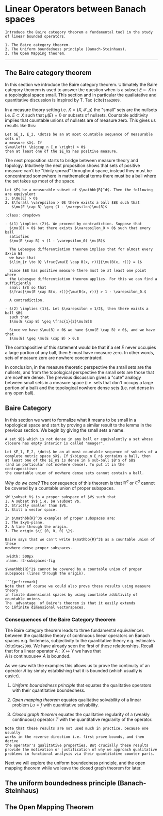 # Linear Operators between Banach spaces


```{prf:learning-objectives}
Introduce the Baire category theorem a fundamental tool in the study of linear bounded operators.

1. The Baire category theorem.
2. The Uniform boundedness principle (Banach-Steinhaus).
3. The Open Mapping theorem.
```

---

## The Baire category theorem

In this section we introduce the Baire category theorem. Ultimately the
Baire category theorem is used to answer the question when is a subset $E \subset X$
in a topological space small. This section and in particular the qualiatative and
quantitative discussion is inspired by T. Tao {cite}`tao2009`.

In a measure theory setting i.e. $X = (X, \mathcal{F}, \mu)$ the "small"
sets are the nullsets i.e. $E \subset X$ such that $\mu(E) = 0$ or subsets
of nullsets. Countable additivity implies that countable unions of nullsets
are of measure zero. This gives us results like this:

```{prf:lemma}
Let $E_1, E_2, \dots$ be an at most countable sequence of measurable sets of
a measure $X$. If
$\mu\left( \bigcup_n E_n \right) > 0$
then at least one of the $E_n$ has positive measure.
```

The next proposition starts to bridge between measure theory and topology. Intuitively
the next proposition shows that sets of positive measure can't be "thinly spread" throughout
space, instead they must be concentrated somewhere in mathematical terms there must be a
ball where the set takes up most of the space.

```{prf:proposition}
Let $E$ be a measurable subset of $\mathbb{R}^d$. Then the following are equivalent
1. $\mu(E) > 0$
2. $\forall \varepsilon > 0$ there exists a ball $B$ such that
   $\mu(E \cap B) \geq (1 - \varepsilon)\mu(B)$
```

```{prf:proof}
:class: dropdown

- $(1) \implies (2)$. We proceed by contradiction. Suppose that
  $\mu(E) > 0$ but there exists $\varepsilon_0 > 0$ such that every ball
  satisfies
  $\mu(E \cap B) < (1 - \varepsilon_0) \mu(B)$

  The Lebesgue differentiation theorem implies that for almost every $x\in E$
  we have that
  $\lim_{r \to 0} \frac{\mu(E \cap B(x, r))}{\mu(B(x, r))} = 1$

  Since $E$ has positive measure there must be at least one point where
  the Lebesgue differentiation theorem applies. For this we can find a sufficiently
  small $r$ so that
  $\frac{\mu(E \cap B(x, r))}{\mu(B(x, r))} > 1 - \varepsilon_0.$

  A contradiction.

- $(2) \implies (1)$. Let $\varepsilon = 1/2$, then there exists a ball $B$
  such that
  $\mu(E \cap B) \geq \frac{1}{2}\mu(B)$

  Since we have $\mu(B) > 0$ we have $\mu(E \cap B) > 0$, and we have that
  $\mu(E) \geq \mu(E \cap B) > 0.$
```

The contrapositive of this statement would be that if a set $E$ never
occupies a large portion of any ball, then $E$ must have measure zero.
In other words, sets of measure zero are nowhere concentrated.

In conclusion, in the measure theoretic perspective the small sets are the nullsets,
and from the topological perspective the small sets are those that are nowhere
dense. The previous discussion gives a "cute" analogy between small sets in a measure
space (i.e. sets that don't occupy a large portion of a ball) and the topological
nowhere dense sets (i.e. not dense in any open ball).

## Baire Category

In this section we want to formalize what it means to be small in a topological space
and start by proving a similar result to the lemma in the previous section.
We begin by giving the small sets a name.

```{prf:definition}
A set $E$ which is not dense in any ball or equivalently a set whose
closure has empty interior is called "meager".
```

```{prf:theorem}
Let $E_1, E_2, \dots$ be an at most countable sequence of subsets of a
complete metric space $X$. If $\bigcup_n E_n$ contains a ball, then
at least one of the $E_n$ is dense in a sub-ball $B'$ of $B$
(and in particular not nowhere dense). To put it in the contrapositive:
the countable union of nowhere dense sets cannot contain a ball.
```

_Why do we care?_ The consequence of this theorem is that
$\mathbb{R}^d$ or $\mathbb{C}^d$ cannot be covered by a countable union of
proper subspaces.

```{prf:definition}
$W \subset V$ is a proper subspace of $V$ such that
1. A subset $V$ i.e. $W \subset V$.
2. Strictly smaller than $V$.
3. Still a vector space.
```

```{prf:example}
In $\mathbb{R}^3$ examples of proper subspaces are:
1. The $xy$-plane.
2. A line through the origin.
3. The origin $\{ (0, 0, 0) \}$.

Baire says that we can't write $\mathbb{R}^3$ as a countable union of these
nowhere dense proper subspaces.
```

```{figure} /_static/img/r2_subspaces.svg
:width: 500px
:name: r2-subspaces-fig

$\mathbb{R}^2$ cannot be covered by a countable union of proper subspaces (lines through the origin).

```{prf:remark}
Note that of course we could also prove these results using measure theory
in finite dimensional spaces by using countable additivity of countable unions.
The _advantage_ of Baire's theorem is that it easily extends
to infinite dimensional vectorspaces.
```

### Consequences of the Baire Category theorem

The Baire category theorem leads to three fundamental equivalences between the
qualitative theory of continuous linear operators on Banach spaces e.g.
finiteness, subjectivity to the quantitative theory e.g. estimates {cite}`tao2009`.
We have already seen the first of these relationships.
Recall that for a linear operator $A : X \mapsto Y$ we have that
$A\ \mathrm{is\ continuous} \iff\ A\ \mathrm{is\ bounded}.$

As we saw with the examples this allows us to prove the continuity of an operator
$A$ by simply establishing that it is bounded (which usually is easier).

1. _Uniform boundedness principle_ that equates the qualitative
   operators with their quantitative boundedness.

2. _Open mapping theorem_ equates qualitative solvability
   of a linear problem $Lu = f$ with quantitative solvability.

3. _Closed graph theorem_ equates the qualitative regularity
   of a (weakly continuous) operator $T$ with the quantitative regularity of
   the operator.

```{prf:remark}
Note that these results are not used much in practice, because one usually
works in the reverse direction i.e. first prove bounds, and then derive
the operator's qualitative properties. But crucially these results
provide the motivation or justification of why we approach qualitative
problems in functional analysis via their quantitative counter parts.
```

Next we will explore the uniform boundedness principle, and the open
mapping theorem while we leave the closed graph theorem for later.


## The uniform boundedness principle (Banach-Steinhaus)


## The Open Mapping Theorem


